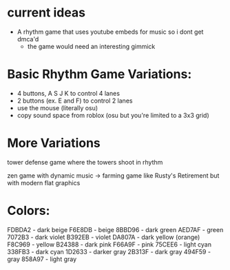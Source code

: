 # current ideas

- A rhythm game that uses youtube embeds for music so i dont get dmca'd
  - the game would need an interesting gimmick

# Basic Rhythm Game Variations:

- 4 buttons, A S J K to control 4 lanes
- 2 buttons (ex. E and F) to control 2 lanes
- use the mouse (literally osu)
- copy sound space from roblox (osu but you're limited to a 3x3 grid)

# More Variations

tower defense game where the towers shoot in rhythm

zen game with dynamic music
-> farming game like Rusty's Retirement but with modern flat graphics

# Colors:

FDBDA2 - dark beige
F6E8DB - beige
8BBD96 - dark green
AED7AF - green
7072B3 - dark violet
B392EB - violet
DA807A - dark yellow (orange)
F8C969 - yellow
B24388 - dark pink
F66A9F - pink
75CEE6 - light cyan
338FB3 - dark cyan
1D2633 - darker gray
2B313F - dark gray
494F59 - gray
858A97 - light gray
